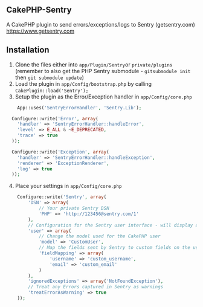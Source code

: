 CakePHP-Sentry
--------------

A CakePHP plugin to send errors/exceptions/logs to Sentry (getsentry.com) https://www.getsentry.com

Installation
------------

1. Clone the files either into `app/Plugin/Sentry`or `private/plugins` (remember to also get the PHP Sentry submodule - `gitsubmodule init` then `git submodule update`)
2. Load the plugin in `app/Config/bootstrap.php` by calling `CakePlugin::load('Sentry');`
3. Setup the plugin as the Error/Exception handler in `app/Config/core.php`
```php
	App::uses('SentryErrorHandler', 'Sentry.Lib');

  Configure::write('Error', array(
    'handler' => 'SentryErrorHandler::handleError',
    'level' => E_ALL & ~E_DEPRECATED,
    'trace' => true
  ));

  Configure::write('Exception', array(
    'handler' => 'SentryErrorHandler::handleException',
    'renderer' => 'ExceptionRenderer',
    'log' => true
  ));
```

4. Place your settings in `app/Config/core.php`
```php
    Configure::write('Sentry', array(
        'DSN' => array(
            // Your private Sentry DSN
            'PHP' => 'http://123456@sentry.com/1'
        ),
        // Configuration for the Sentry user interface - will display a CakePHP logged in user
        'user' => array(
            // Change the model used for the CakePHP user
            'model' => 'CustomUser',
            // Map the fields sent by Sentry to custom fields on the user model
            'fieldMapping' => array(
                'username' => 'custom_username',
                'email' => 'custom_email'
            )
        ),
        'ignoredExceptions' => array('NotFoundException'),
        // Treat any Errors captured in Sentry as warnings
        'treatErrorAsWarning' => true
    ));
```
